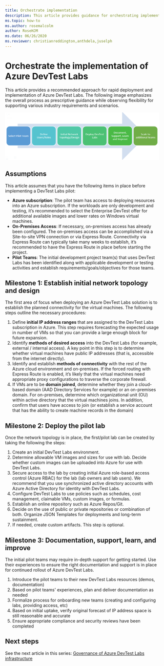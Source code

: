 ```yaml
---
title: Orchestrate implementation
description: This article provides guidance for orchestrating implementation of Azure DevTest Labs in your organization. 
ms.topic: how-to
ms.author: rosemalcolm
author: RoseHJM
ms.date: 06/26/2020
ms.reviewer: christianreddington,anthdela,juselph
---
```


# Orchestrate the implementation of Azure DevTest Labs
This article provides a recommended approach for rapid deployment and implementation of Azure DevTest Labs. The following image emphasizes the overall process as prescriptive guidance while observing flexibility for supporting various industry requirements and scenarios.

![Steps for implementing Azure DevTest Labs](./media/devtest-lab-guidance-orchestrate-implementation/implementation-steps.png)

## Assumptions
This article assumes that you have the following items in place before implementing a DevTest Labs pilot:

- **Azure subscription**: The pilot team has access to deploying resources into an Azure subscription. If the workloads are only development and testing, it’s recommended to select the Enterprise DevTest offer for additional available images and lower rates on Windows virtual machines.
- **On-Premises Access**: If necessary, on-premises access has already been configured. The on-premises access can be accomplished via a Site-to-site VPN connection or via Express Route. Connectivity via Express Route can typically take many weeks to establish, it’s recommended to have the Express Route in place before starting the project.
- **Pilot Teams**: The initial development project team(s) that uses DevTest Labs has been identified along with applicable development or testing activities and establish requirements/goals/objectives for those teams.

## Milestone 1: Establish initial network topology and design
The first area of focus when deploying an Azure DevTest Labs solution is to establish the planned connectivity for the virtual machines. The following steps outline the necessary procedures:

1. Define **initial IP address ranges** that are assigned to the DevTest Labs subscription in Azure. This step requires forecasting the expected usage in number of VMs so that you can provide a large enough block for future expansion.
2. Identify **methods of desired access** into the DevTest Labs (for example, external / internal access). A key point in this step is to determine whether virtual machines have public IP addresses (that is, accessible from the internet directly).
3. Identify and establish **methods of connectivity** with the rest of the Azure cloud environment and on-premises. If the forced routing with Express Route is enabled, it’s likely that the virtual machines need appropriate proxy configurations to traverse the corporate firewall.
4. If VMs are to be **domain joined**, determine whether they join a cloud-based domain (AAD Directory Services for example) or an on-premises domain. For on-premises, determine which organizational unit (OU) within active directory that the virtual machines joins. In addition, confirm that users have access to join (or establish a service account that has the ability to create machine records in the domain)

## Milestone 2: Deploy the pilot lab
Once the network topology is in place, the first/pilot lab can be created by taking the following the steps:

1. Create an initial DevTest Labs environment.
2. Determine allowable VM images and sizes for use with lab. Decide whether custom images can be uploaded into Azure for use with DevTest Labs.
3. Secure access to the lab by creating initial Azure role-based access control (Azure RBAC) for the lab (lab owners and lab users). We recommend that you use synchronized active directory accounts with Azure Active Directory for identity with DevTest Labs.
4. Configure DevTest Labs to use policies such as schedules, cost management, claimable VMs, custom images, or formulas.
5. Establish an online repository such as Azure Repos/Git.
6. Decide on the use of public or private repositories or combination of both. Organize JSON Templates for deployments and long-term sustainment.
7. If needed, create custom artifacts. This step is optional. 

## Milestone 3: Documentation, support, learn, and improve
The initial pilot teams may require in-depth support for getting started. Use their experiences to ensure the right documentation and support is in place for continued rollout of Azure DevTest Labs.

1. Introduce the pilot teams to their new DevTest Labs resources (demos, documentation)
2. Based on pilot teams' experiences, plan and deliver documentation as needed
3. Formalize process for onboarding new teams (creating and configuring labs, providing access, etc)
4. Based on initial uptake, verify original forecast of IP address space is still reasonable and accurate
5. Ensure appropriate compliance and security reviews have been completed

## Next steps
See the next article in this series: [Governance of Azure DevTest Labs infrastructure](devtest-lab-guidance-governance-resources.md)
